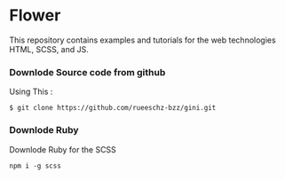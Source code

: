 # Flower
This repository contains examples and tutorials for the web technologies HTML, SCSS, and JS.

### Downlode Source code from github
Using This :

```
$ git clone https://github.com/rueeschz-bzz/gini.git
```

### Downlode Ruby
Downlode Ruby for the SCSS
```
npm i -g scss
```